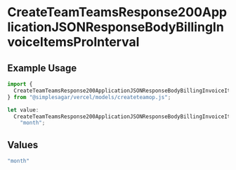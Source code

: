 # CreateTeamTeamsResponse200ApplicationJSONResponseBodyBillingInvoiceItemsProInterval

## Example Usage

```typescript
import {
  CreateTeamTeamsResponse200ApplicationJSONResponseBodyBillingInvoiceItemsProInterval,
} from "@simplesagar/vercel/models/createteamop.js";

let value:
  CreateTeamTeamsResponse200ApplicationJSONResponseBodyBillingInvoiceItemsProInterval =
    "month";
```

## Values

```typescript
"month"
```